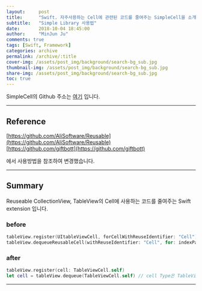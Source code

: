 ```yaml
---
layout:     post
title:      "Swift. 자주사용하는 Cell에 관련된 코드를 줄여주는 SimpleCell을 소개합니다."
subtitle:   "Simple Library 사용법"
date:       2018-10-04 18:45:00
author:     "MinJun Ju"
comments: true 
tags: [Swift, Framework]
categories: archive
permalink: /archive/:title
cover-img: /assets/post_img/background/search-bg_sub.jpg
thumbnail-img: /assets/post_img/background/search-bg_sub.jpg
share-img: /assets/post_img/background/search-bg_sub.jpg
toc: true
---
```


SimpleCell의 Github 주소는 [여기](https://github.com/devmjun/SimpleCell) 입니다.

---

## Reference 

[https://github.com/AliSoftware/Reusable](https://github.com/AliSoftware/Reusable)<br>
[https://github.com/giftbott](https://github.com/giftbott)<br>

에서 사용방법을 참조하여 변경했습니다.

---

## Summary 

Reuseable CollectionView, TableView의 Cell에 사용하는 코드를 줄여주는 Swift extension 입니다. 

### before 

 ```swift
tableView.register(UItableViewCell, forCellWithReuseIdentifier: "Cell")
tableView.dequeueReusableCell(withReuseIdentifier: "Cell", for: indexPath) as! UserCell
```

### after 

```swift
tableView.register(cell: TableViewCell.self)
let cell = tableView.dequeue(TableViewCell.self) // cell Type은 TableViewCell.type 입니다 
```

---
